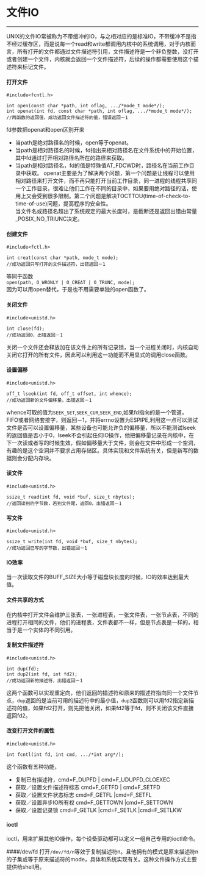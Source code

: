 # 文件IO
---
UNIX的文件IO常被称为不带缓冲的IO，与之相对应的是标准IO，不带缓冲不是指不经过缓存区，而是说每一个read和write都调用内核中的系统调用，对于内核而言，所有打开的文件都通过文件描述符引用，文件描述符是一个非负整数，没打开或者创建一个文件，内核就会返回一个文件描述符，后续的操作都需要使用这个描述符来标记文件。

#### 打开文件
```
#include<fcntl.h>

int open(const char *path, int oflag, .../*mode_t mode*/);
int openat(int fd, const char *path, int oflag, .../*mode_t mode*/);
//两函数的返回值，成功返回文件描述符的值，错误返回－1
```    
fd参数把openat和open区别开来     
- 当path是绝对路径名的时候，open等于openat。
- 当path是相对路径名的时候，fd指出来相对路径名在文件系统中的开始位置，其中fd通过打开相对路径名所在的路径来获取。
- 当path是相对路径名，fd的值是特殊值AT_FDCWD时，路径名在当前工作目录中获取。
openat主要是为了解决两个问题，第一个问题是让线程可以使用相对路径来打开文件，而不再只能打开当前工作目录，同一进程的线程共享同一个工作目录，很难让他们工作在不同的目录中，如果要用绝对路径的话，使用上又会受到很多限制。第二个问题是解决TOCTTOU(time-of-check-to-time-of-use)问题，提高程序的安全性。   
当文件名或路径名超出了系统规定的最大长度时，是截断还是返回出错由常量_POSIX_NO_TRIUNC决定。

#### 创建文件
```
#include<fctl.h>

int creat(const char *path, mode_t mode);
//成功返回只写打开的文件描述符，出错返回－1
```
等同于函数      
`open(path, O_WRONLY | O_CREAT | O_TRUNC, mode);`       
因为可以用open替代，于是也不用需要单独的open函数了。

#### 关闭文件
```
#include<unistd.h>

int close(fd);
//成功返回0，出错返回－1
```
关闭一个文件还会释放加在该文件上的所有记录锁，当一个进程关闭时，内核自动关闭它打开的所有文件，因此可以利用这一功能而不用显式的调用close函数。

#### 设置偏移
```
#include<unistd.h>

off_t lseek(int fd, off_t offset, int whence);
//成功返回新的文件偏移量，出错返回－1
```
whence可取的值为`SEEK_SET`,`SEEK_CUR`,`SEEK_END`,如果fd指向的是一个管道，FIFO或者网络套接字，则返回－1，并将errno设置为ESPIPE,利用这一点可以测试文件是否可以设置偏移量，某些设备也可能允许负的偏移量，所以不能测试lseek的返回值是否小于0，lseek不会引起任何IO操作，他把偏移量记录在内核中，在下一次读或者写的时候生效，假如偏移量大于文件，则会在文件中形成一个空洞，有趣的是这个空洞并不要求占用存储区。具体实现和文件系统有关，但是新写的数据则会分配内存块。

#### 读文件
```
#include<unistd.h>

ssize_t read(int fd, void *buf, size_t nbytes);
//返回读到的字节数，若到文件尾，返回0，出错返回－1
```

#### 写文件
```
#include<unistd.h>

ssize_t write(int fd, void *buf, size_t nbytes);
//成功返回已写的字节数，出错返回－1
```

#### IO效率
当一次读取文件的BUFF_SIZE大小等于磁盘块长度的时候，IO的效率达到最大值。


#### 文件共享的方式

在内核中打开文件会维护三张表，一张进程表，一张文件表，一张节点表，不同的进程打开相同的文件，他们的进程表，文件表都不一样，但是节点表是一样的，相当于是一个实体的不同引用。

#### 复制文件描述符
```
#include<unistd.h>

int dup(fd);
int dup2(int fd, int fd2);
//成功返回新的描述符，出错返回－1
```
这两个函数可以实现重定向，他们返回的描述符和原来的描述符指向同一个文件节点，`dup`返回的是当前可用的描述符中的最小值，`dup2`函数则可以用fd2指定新描述符的值，如果fd2打开，则先把他关闭，如果fd2等于fd，则不关闭该文件直接返回fd2。

#### 改变打开文件的属性
```
#include<unistd.h>

int fcntl(int fd, int cmd, .../*int arg*/);
```
这个函数有五种功能，
- 复制已有描述符，cmd=F_DUPFD | cmd=F_UDUPFD_CLOEXEC
- 获取／设置文件描述符标志 cmd=F_GETFD | cmd=F_SETFD
- 获取／设置文件状态标志 cmd=F_GETFL |cmd=F_SETFL
- 获取／设置异步IO所有权 cmd=F_GETTOWN |cmd=F_SETTOWN
- 获取／设置记录锁 cmd=F_GETLK |cmd=F_SETLK |cmd=F_SETLKW

#### ioctl
ioctl，用来扩展其他IO操作，每个设备驱动都可以定义一组自己专用的ioctl命令。

####/dev/fd
打开`/dev/fd/n`等效于复制描述符n。且他拥有的模式是原来描述符n的子集或等于原来描述符的mode，具体和系统实现有关。这种文件操作方式主要提供给shell用。






